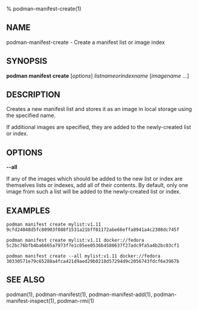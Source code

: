 % podman-manifest-create(1)

## NAME
podman\-manifest\-create - Create a manifest list or image index

## SYNOPSIS
**podman manifest create** [*options*] *listnameorindexname* [*imagename* ...]

## DESCRIPTION

Creates a new manifest list and stores it as an image in local storage using
the specified name.

If additional images are specified, they are added to the newly-created list or
index.

## OPTIONS

**--all**

If any of the images which should be added to the new list or index are
themselves lists or indexes, add all of their contents.  By default, only one
image from such a list will be added to the newly-created list or index.

## EXAMPLES

```
podman manifest create mylist:v1.11
9cfd24048d5fc80903f088f1531a21bff01172abe66effa8941a4c2308dc745f
```

```
podman manifest create mylist:v1.11 docker://fedora
5c2bc76bfb4ba6665a7973f7e1c05ee0536b4580637f27adc9fa5a4b2bc03cf1
```

```
podman manifest create --all mylist:v1.11 docker://fedora
30330571e79c65288a4fca421d9aed29b0210d57294d9c2056743fdcf6e3967b
```

## SEE ALSO
podman(1), podman-manifest(1), podman-manifest-add(1), podman-manifest-inspect(1), podman-rmi(1)
